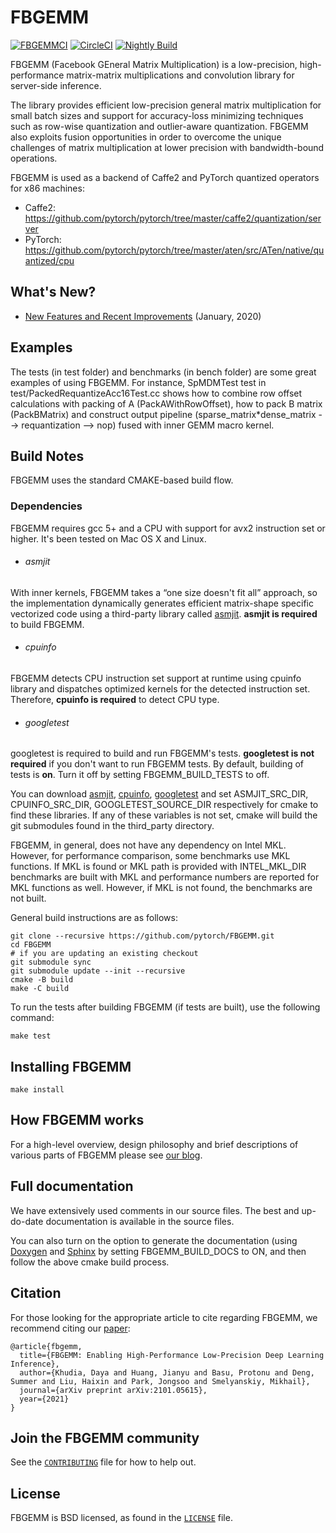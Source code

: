 # FBGEMM

[![FBGEMMCI](https://github.com/pytorch/FBGEMM/actions/workflows/fbgemmci.yml/badge.svg)](https://github.com/pytorch/FBGEMM/actions/workflows/fbgemmci.yml)
[![CircleCI](https://circleci.com/gh/pytorch/FBGEMM.svg?style=shield)](https://circleci.com/gh/pytorch/FBGEMM)
[![Nightly Build](https://github.com/pytorch/FBGEMM/actions/workflows/fbgemm_nightly_build.yml/badge.svg)](https://github.com/pytorch/FBGEMM/actions/workflows/fbgemm_nightly_build.yml)

FBGEMM (Facebook GEneral Matrix Multiplication) is a low-precision,
high-performance matrix-matrix multiplications and convolution library for
server-side inference.

The library provides efficient low-precision general matrix multiplication for
small batch sizes and support for accuracy-loss minimizing techniques such as
row-wise quantization and outlier-aware quantization. FBGEMM also exploits
fusion opportunities in order to overcome the unique challenges of matrix
multiplication at lower precision with bandwidth-bound operations.

FBGEMM is used as a backend of Caffe2 and PyTorch quantized operators for x86 machines:
* Caffe2: https://github.com/pytorch/pytorch/tree/master/caffe2/quantization/server
* PyTorch: https://github.com/pytorch/pytorch/tree/master/aten/src/ATen/native/quantized/cpu

## What's New?
* [New Features and Recent Improvements](https://github.com/pytorch/FBGEMM/wiki/Recent-feature-additions-and-improvements-in-FBGEMM) (January, 2020)

## Examples

The tests (in test folder) and benchmarks (in bench folder) are some great
examples of using FBGEMM. For instance, SpMDMTest test in
test/PackedRequantizeAcc16Test.cc shows how to combine row offset calculations
with packing of A (PackAWithRowOffset), how to pack B matrix (PackBMatrix) and
construct output pipeline (sparse\_matrix\*dense\_matrix --> requantization -->
nop) fused with inner GEMM macro kernel.

## Build Notes
FBGEMM uses the standard CMAKE-based build flow.

### Dependencies
FBGEMM requires gcc 5+ and a CPU with support for avx2 instruction set or
higher. It's been tested on Mac OS X and Linux.

+ ###### asmjit
With inner kernels, FBGEMM takes a “one size doesn't fit all” approach, so the
implementation dynamically generates efficient matrix-shape specific vectorized
code using a third-party library called [asmjit][1]. **asmjit is required** to
build FBGEMM.

+ ###### cpuinfo
FBGEMM detects CPU instruction set support at runtime using cpuinfo library and
dispatches optimized kernels for the detected instruction set. Therefore,
**cpuinfo is required** to detect CPU type.

+ ###### googletest
googletest is required to build and run FBGEMM's tests. **googletest is not
required** if you don't want to run FBGEMM tests. By default, building of tests
is **on**. Turn it off by setting FBGEMM\_BUILD\_TESTS to off.

You can download [asmjit][1], [cpuinfo][2], [googletest][3] and set
ASMJIT\_SRC\_DIR, CPUINFO\_SRC\_DIR, GOOGLETEST\_SOURCE\_DIR respectively for
cmake to find these libraries. If any of these variables is not set, cmake will
build the git submodules found in the third\_party directory.

FBGEMM, in general, does not have any dependency on Intel MKL. However, for
performance comparison, some benchmarks use MKL functions. If MKL is found or
MKL path is provided with INTEL\_MKL\_DIR benchmarks are built with MKL and
performance numbers are reported for MKL functions as well. However, if MKL is
not found, the benchmarks are not built.

General build instructions are as follows:

```
git clone --recursive https://github.com/pytorch/FBGEMM.git
cd FBGEMM
# if you are updating an existing checkout
git submodule sync
git submodule update --init --recursive
cmake -B build
make -C build
```

To run the tests after building FBGEMM (if tests are built), use the following
command:
```
make test
```

## Installing  FBGEMM
```
make install
```

## How FBGEMM works
For a high-level overview, design philosophy and brief descriptions of various
parts of FBGEMM please see [our blog][4].

## Full documentation
We have extensively used comments in our source files. The best and up-do-date
documentation is available in the source files.

You can also turn on the option to generate the documentation (using [Doxygen][5]
and [Sphinx][6] by setting FBGEMM\_BUILD\_DOCS to ON, and then follow the above
cmake build process.

## Citation
For those looking for the appropriate article to cite regarding FBGEMM, we
recommend citing our
[paper](https://arxiv.org/pdf/2101.05615.pdf):

```
@article{fbgemm,
  title={FBGEMM: Enabling High-Performance Low-Precision Deep Learning Inference},
  author={Khudia, Daya and Huang, Jianyu and Basu, Protonu and Deng, Summer and Liu, Haixin and Park, Jongsoo and Smelyanskiy, Mikhail},
  journal={arXiv preprint arXiv:2101.05615},
  year={2021}
}
```

## Join the FBGEMM community
See the [`CONTRIBUTING`](CONTRIBUTING.md) file for how to help out.

## License
FBGEMM is BSD licensed, as found in the [`LICENSE`](LICENSE) file.


[1]:https://github.com/asmjit/asmjit
[2]:https://github.com/pytorch/cpuinfo
[3]:https://github.com/google/googletest
[4]:https://code.fb.com/ml-applications/fbgemm
[5]:https://www.doxygen.nl/index.html
[6]:https://www.sphinx-doc.org/en/master/
